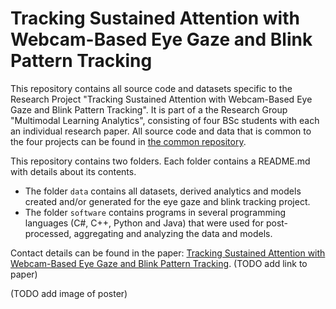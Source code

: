 # Tracking Sustained Attention with Webcam-Based Eye Gaze and Blink Pattern Tracking

This repository contains all source code and datasets specific to the Research Project "Tracking Sustained Attention with Webcam-Based Eye Gaze and Blink Pattern Tracking".
It is part of a the Research Group "Multimodal Learning Analytics", consisting of four BSc students with each an individual research paper.
All source code and data that is common to the four projects can be found in [the common repository](https://github.com/MultimodalLearningAnalytics/rp-group-19-common).

This repository contains two folders. Each folder contains a README.md with details about its contents.

- The folder `data` contains all datasets, derived analytics and models created and/or generated for the eye gaze and blink tracking project.
- The folder `software` contains programs in several programming languages (C#, C++, Python and Java) that were used for post-processed, aggregating and analyzing the data and models.

Contact details can be found in the paper: [Tracking Sustained Attention with Webcam-Based Eye Gaze and Blink Pattern Tracking](https://repository.tudelft.nl/).
(TODO add link to paper)

(TODO add image of poster)
